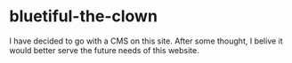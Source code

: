 # bluetiful-the-clown

I have decided to go with a CMS on this site. After some thought, I belive it would better serve the future needs of this website.

